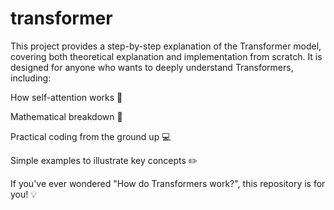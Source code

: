 # transformer 

This project provides a step-by-step explanation of the Transformer model, covering both theoretical explanation and implementation from scratch.
It is designed for anyone who wants to deeply understand Transformers, including:

How self-attention works 🔄

Mathematical breakdown 📐

Practical coding from the ground up 💻

Simple examples to illustrate key concepts ✏️

If you've ever wondered "How do Transformers work?", this repository is for you! 💡
